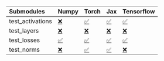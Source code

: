 | Submodules       | Numpy                                                                                                                           | Torch                                                                                                                           | Jax                                                                                                                             | Tensorflow                                                                                                                      |
|:-----------------|:--------------------------------------------------------------------------------------------------------------------------------|:--------------------------------------------------------------------------------------------------------------------------------|:--------------------------------------------------------------------------------------------------------------------------------|:--------------------------------------------------------------------------------------------------------------------------------|
| test_activations | <a href="https://github.com/unifyai/ivy/runs/7939888486?check_suite_focus=true" rel="noopener noreferrer" target="_blank">❌</a> | <a href="https://github.com/unifyai/ivy/runs/7939888638?check_suite_focus=true" rel="noopener noreferrer" target="_blank">✅</a> | <a href="https://github.com/unifyai/ivy/runs/7939888789?check_suite_focus=true" rel="noopener noreferrer" target="_blank">✅</a> | <a href="https://github.com/unifyai/ivy/runs/7939888898?check_suite_focus=true" rel="noopener noreferrer" target="_blank">✅</a> |
| test_layers      | <a href="https://github.com/unifyai/ivy/runs/7939888526?check_suite_focus=true" rel="noopener noreferrer" target="_blank">❌</a> | <a href="https://github.com/unifyai/ivy/runs/7939888678?check_suite_focus=true" rel="noopener noreferrer" target="_blank">❌</a> | <a href="https://github.com/unifyai/ivy/runs/7939888811?check_suite_focus=true" rel="noopener noreferrer" target="_blank">❌</a> | <a href="https://github.com/unifyai/ivy/runs/7939888926?check_suite_focus=true" rel="noopener noreferrer" target="_blank">❌</a> |
| test_losses      | <a href="https://github.com/unifyai/ivy/runs/7939888559?check_suite_focus=true" rel="noopener noreferrer" target="_blank">✅</a> | <a href="https://github.com/unifyai/ivy/runs/7939888716?check_suite_focus=true" rel="noopener noreferrer" target="_blank">✅</a> | <a href="https://github.com/unifyai/ivy/runs/7939888837?check_suite_focus=true" rel="noopener noreferrer" target="_blank">✅</a> | <a href="https://github.com/unifyai/ivy/runs/7939888956?check_suite_focus=true" rel="noopener noreferrer" target="_blank">✅</a> |
| test_norms       | <a href="https://github.com/unifyai/ivy/runs/7939888599?check_suite_focus=true" rel="noopener noreferrer" target="_blank">❌</a> | <a href="https://github.com/unifyai/ivy/runs/7939888756?check_suite_focus=true" rel="noopener noreferrer" target="_blank">✅</a> | <a href="https://github.com/unifyai/ivy/runs/7939888868?check_suite_focus=true" rel="noopener noreferrer" target="_blank">✅</a> | <a href="https://github.com/unifyai/ivy/runs/7939888983?check_suite_focus=true" rel="noopener noreferrer" target="_blank">❌</a> |